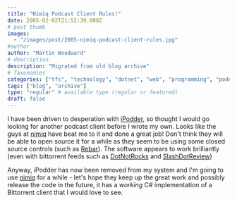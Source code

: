 ```yaml
---
title: "Nimiq Podcast Client Rules!"
date: 2005-02-02T21:52:39.000Z
# post thumb
images:
  - "/images/post/2005-nimiq-podcast-client-rules.jpg"
#author
author: "Martin Woodward"
# description
description: "Migrated from old blog archive"
# Taxonomies
categories: ["tfs", "technology", "dotnet", "web", "programming", "podcast"]
tags: ["blog", "archive"]
type: "regular" # available type (regular or featured)
draft: false
---
```


[](http://www.nimiq.nl/)I have been driven to desperation with [iPodder](http://ipodder.sourceforge.net/), so thought I would go looking for another podcast client before I wrote my own. Looks like the guys at [nimiq](http://www.nimiq.nl/) have beat me to it and done a great job! Don't think they will be able to open source it for a while as they seem to be using some closed source controls (such as [Rebar](http://www.skybound.ca/developer/rebar/default.aspx)). The software appears to work brilliantly (even with bittorrent feeds such as [DotNotRocks](http://www.dotnetrocks.com) and [SlashDotReview](http://www.slashdotreview.com))

Anyway, iPodder has now been removed from my system and I'm going to use [nimiq](http://www.nimiq.nl/) for a while - let's hope they keep up the great work and possibly release the code in the future, it has a _working_ C# implementation of a Bittorrent client that I would love to see.
